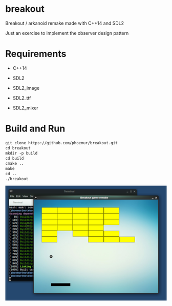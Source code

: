 # breakout
Breakout / arkanoid remake made with C++14 and SDL2

Just an exercise to implement the observer design pattern

# Requirements
  - C++14
  
  - SDL2
  
  - SDL2_image
  
  - SDL2_ttf
  
  - SDL2_mixer
  
# Build and Run
    git clone https://github.com/phoemur/breakout.git
    cd breakout
    mkdir -p build
    cd build
    cmake ..
    make
    cd ..
    ./breakout


![](screenshot.png)

